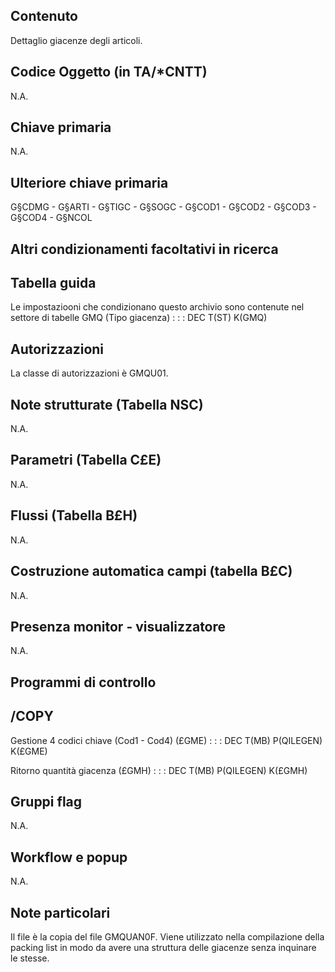 ## Contenuto
Dettaglio giacenze degli articoli.

## Codice Oggetto (in TA/\*CNTT)
N.A.

## Chiave primaria
N.A.

## Ulteriore chiave primaria
G§CDMG - G§ARTI - G§TIGC - G§SOGC - G§COD1 - G§COD2 - G§COD3 - G§COD4 - G§NCOL

## Altri condizionamenti facoltativi in ricerca

## Tabella guida
Le impostaziooni che condizionano questo archivio sono contenute nel settore di tabelle GMQ (Tipo giacenza) : 
 :  : DEC T(ST) K(GMQ)

## Autorizzazioni
La classe di autorizzazioni è GMQU01.

## Note strutturate (Tabella NSC)
N.A.

## Parametri (Tabella C£E)
N.A.

## Flussi (Tabella B£H)
N.A.

## Costruzione automatica campi (tabella B£C)
N.A.

## Presenza monitor - visualizzatore
N.A.

## Programmi di controllo

## /COPY
Gestione 4 codici chiave (Cod1 - Cod4) (£GME) : 
 :  : DEC T(MB) P(QILEGEN) K(£GME)

Ritorno quantità giacenza (£GMH) : 
 :  : DEC T(MB) P(QILEGEN) K(£GMH)

## Gruppi flag
N.A.

## Workflow e popup
N.A.

## Note particolari
Il file è la copia del file GMQUAN0F.
Viene utilizzato nella compilazione della packing list in modo da avere una struttura delle giacenze senza inquinare le stesse.
